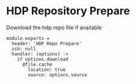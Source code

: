 
# HDP Repository Prepare

Download the hdp.repo file if available

    module.exports =
      header: 'HDP Repo Prepare'
      ssh: null
      handler: (options) ->
        if options.download
          @file.cache
            location: true
            source: options.source
